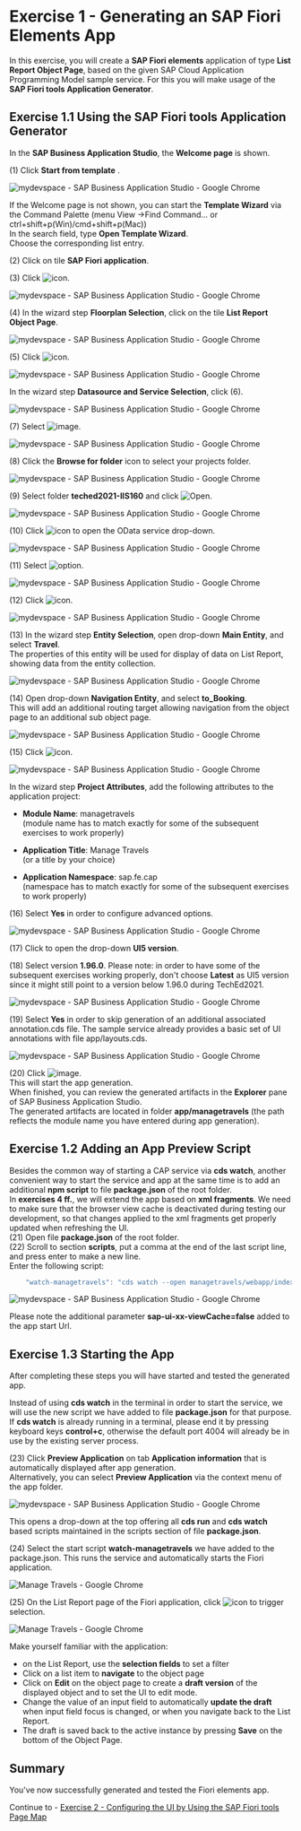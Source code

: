 # Exercise 1 - Generating an SAP Fiori Elements App

In this exercise, you will create a **SAP Fiori elements** application of type **List Report Object Page**, based on the given
SAP Cloud Application Programming Model sample service.
For this you will make usage of the **SAP Fiori tools Application Generator**.

## Exercise 1.1 Using the SAP Fiori tools Application Generator

In the **SAP Business Application Studio**, the **Welcome page** is shown.

\(1\) Click **Start from template** .

![mydevspace - SAP Business Application Studio - Google Chrome](images/img_0.png "mydevspace - SAP Business Application Studio - Google Chrome")

If the Welcome page is not shown, you can start the **Template Wizard** via the Command Palette
(menu View -\>Find Command... or ctrl+shift+p(Win)/cmd+shift+p(Mac))\
In the search field, type **Open Template Wizard**.\
Choose the corresponding list entry.

\(2\) Click on tile **SAP Fiori application**.

\(3\) Click ![icon](images/fieldicon.png).

![mydevspace - SAP Business Application Studio - Google Chrome](images/img_001.png "mydevspace - SAP Business Application Studio - Google Chrome")

\(4\) In the wizard step **Floorplan Selection**, click on the tile **List Report Object Page**.

![mydevspace - SAP Business Application Studio - Google Chrome](images/img_002.png "mydevspace - SAP Business Application Studio - Google Chrome")

\(5\) Click ![icon](images/fieldicon00.png).

![mydevspace - SAP Business Application Studio - Google Chrome](images/img_003.png "mydevspace - SAP Business Application Studio - Google Chrome")

In the wizard step **Datasource and Service Selection**, click \(6\).

![mydevspace - SAP Business Application Studio - Google Chrome](images/img_004.png "mydevspace - SAP Business Application Studio - Google Chrome")

\(7\) Select  ![image](images/fieldicon02.png).

![mydevspace - SAP Business Application Studio - Google Chrome](images/img_005.png "mydevspace - SAP Business Application Studio - Google Chrome")

\(8\) Click the **Browse for folder** icon to select your projects folder.

![mydevspace - SAP Business Application Studio - Google Chrome](images/img_006.png "mydevspace - SAP Business Application Studio - Google Chrome")

\(9\) Select folder **teched2021-IIS160** and click ![Open](images/fieldicon04.png).

![mydevspace - SAP Business Application Studio - Google Chrome](images/img_007.png "mydevspace - SAP Business Application Studio - Google Chrome")

\(10\) Click ![icon](images/fieldicon05.png) to open the OData service drop-down.

![mydevspace - SAP Business Application Studio - Google Chrome](images/img_008.png "mydevspace - SAP Business Application Studio - Google Chrome")

\(11\) Select  ![option](images/fieldicon06.png).

![mydevspace - SAP Business Application Studio - Google Chrome](images/img_009.png "mydevspace - SAP Business Application Studio - Google Chrome")

\(12\) Click ![icon](images/fieldicon07.png).

![mydevspace - SAP Business Application Studio - Google Chrome](images/img_010.png "mydevspace - SAP Business Application Studio - Google Chrome")

\(13\) In the wizard step **Entity Selection**, open drop-down **Main Entity**, and select **Travel**.\
The properties of this entity will be used for display of data on List Report, showing data from the entity collection.

![mydevspace - SAP Business Application Studio - Google Chrome](images/img_011.png "mydevspace - SAP Business Application Studio - Google Chrome")

\(14\) Open drop-down **Navigation Entity**, and select **to_Booking**.\
This will add an additional routing target allowing navigation from the object page to an additional sub object page.

![mydevspace - SAP Business Application Studio - Google Chrome](images/img_012.png "mydevspace - SAP Business Application Studio - Google Chrome")

\(15\) Click ![icon](images/fieldicon10.png).

![mydevspace - SAP Business Application Studio - Google Chrome](images/img_013.png "mydevspace - SAP Business Application Studio - Google Chrome")

In the wizard step **Project Attributes**, add the following attributes to the application project:

- **Module Name**: managetravels\
(module name has to match exactly for some of the subsequent exercises to work properly)

- **Application Title**: Manage Travels\
(or a title by your choice)

- **Application Namespace**: sap.fe.cap\
(namespace has to match exactly for some of the subsequent exercises to work properly)

\(16\) Select **Yes** in order to configure advanced options.

![mydevspace - SAP Business Application Studio - Google Chrome](images/img_014.png "mydevspace - SAP Business Application Studio - Google Chrome")

\(17\) Click to open the drop-down **UI5 version**.

\(18\) Select version **1.96.0**.
Please note: in order to have some of the subsequent exercises working properly, don't choose **Latest** as UI5 version since it might still point to a version below 1.96.0 during TechEd2021.


![mydevspace - SAP Business Application Studio - Google Chrome](images/img_015.png "mydevspace - SAP Business Application Studio - Google Chrome")

\(19\) Select **Yes** in order to skip generation of an additional associated annotation.cds file.
The sample service already provides a basic set of UI annotations with file app/layouts.cds.

![mydevspace - SAP Business Application Studio - Google Chrome](images/img_016.png "mydevspace - SAP Business Application Studio - Google Chrome")

\(20\) Click  ![image](images/fieldicon13.png).\
This will start the app generation.\
When finished, you can review the generated artifacts in the **Explorer** pane of SAP Business Application Studio.\
The generated artifacts are located in folder **app/managetravels** (the path reflects the module name you have entered during app generation).

## Exercise 1.2 Adding an App Preview Script

Besides the common way of starting a CAP service via **cds watch**, another convenient way to start the service and app at the same time is to add an additional **npm script** to file **package.json** of the root folder.\
In **exercises 4 ff.**, we will extend the app based on **xml fragments**. We need to make sure that the browser view cache is deactivated during testing our development, so that changes applied to the xml fragments get properly updated when refreshing the UI.\
(21) Open file **package.json** of the root folder.\
(22) Scroll to section **scripts**, put a comma at the end of the last script line, and press enter to make a new line.\
Enter the following script:

```js
    "watch-managetravels": "cds watch --open managetravels/webapp/index.html?sap-ui-xx-viewCache=false#fe-lrop-v4" 
```

![mydevspace - SAP Business Application Studio - Google Chrome](images/img_017.png "mydevspace - SAP Business Application Studio - Google Chrome")

Please note the additional parameter **sap-ui-xx-viewCache=false** added to the app start Url.
## Exercise 1.3 Starting the App

After completing these steps you will have started and tested the generated app.

Instead of using **cds watch** in the terminal in order to start the service, we will use the new script we have added to file **package.json** for that purpose.\
If **cds watch** is already running in a terminal, please end it by pressing keyboard keys **control+c**, otherwise the default port 4004 will already be in use by the existing server process.

\(23\) Click **Preview Application** on tab **Application information** that is automatically displayed after app generation.\
Alternatively, you can select **Preview Application** via the context menu of the app folder.

![mydevspace - SAP Business Application Studio - Google Chrome](images/img_018.png "mydevspace - SAP Business Application Studio - Google Chrome")

This opens a drop-down at the top offering all **cds run** and **cds watch** based scripts maintained in the scripts section of file **package.json**.

\(24\) Select the start script **watch-managetravels** we have added to the package.json. This runs the service and automatically starts the Fiori application.

![Manage Travels - Google Chrome](images/img_019.png "Manage Travels - Google Chrome")

\(25\) On the List Report page of the Fiori application, click ![icon](images/fieldicon16.png) to trigger selection.

![Manage Travels - Google Chrome](images/img_020.png "Manage Travels - Google Chrome")

Make yourself familiar with the application:

- on the List Report, use the **selection fields** to set a filter
- Click on a list item to **navigate** to the object page
- Click on **Edit** on the object page to create a **draft version** of the displayed object and to set the UI to edit mode.
- Change the value of an input field to automatically **update the draft** when input field focus is changed, or when you navigate back to the List Report.
- The draft is saved back to the active instance by pressing **Save** on the bottom of the Object Page.

## Summary

You've now successfully generated and tested the Fiori elements app.

Continue to - [Exercise 2 - Configuring the UI by Using the SAP Fiori tools Page Map](../ex2/README.md)
